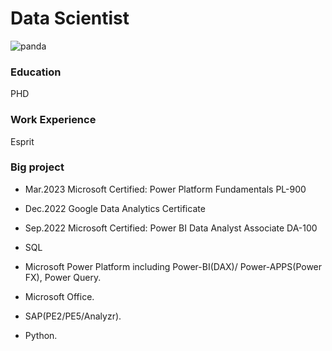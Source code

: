# Data Scientist

![panda](https://github.com/sebsebsebsebtimes4/testing2/assets/65066441/f78143d2-16c7-4a7f-a83e-30d16da9c49f)

### Education
PHD

### Work Experience
Esprit

### Big project

- Mar.2023   Microsoft Certified: Power Platform Fundamentals PL-900
- Dec.2022    Google Data Analytics Certificate
- Sep.2022    Microsoft Certified: Power BI Data Analyst Associate DA-100

- SQL
- Microsoft Power Platform including Power-BI(DAX)/ Power-APPS(Power FX), Power Query. 
- Microsoft Office. 
- SAP(PE2/PE5/Analyzr). 
- Python.


